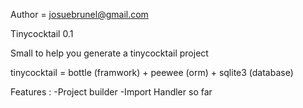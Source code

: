 Author = josuebrunel@gmail.com

Tinycocktail 0.1

Small to help you generate a tinycocktail project

tinycocktail = bottle (framwork) + peewee (orm) + sqlite3 (database)

Features :
-Project builder
-Import Handler
so far


